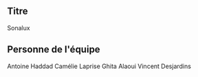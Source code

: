 ## Titre
Sonalux
## Personne de l'équipe
Antoine Haddad
Camélie Laprise
Ghita Alaoui
Vincent Desjardins
